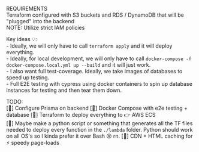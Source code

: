 REQUIREMENTS  
Terraform configured with S3 buckets and RDS / DynamoDB that will be "plugged" into the backend  
    NOTE: Utilize strict IAM policies

Key ideas 💡:  
    - Ideally, we will only have to call `terraform apply` and it will deploy everything.  
    - Ideally, for local development, we will only have to call `docker-compose -f docker-compose.local.yml up --build` and it will just work.  
    - I also want full test-coverage. Ideally, we take images of databases to speed up testing.  
    - Full E2E testing with cypress using docker containers to spin up database instances for testing and then tear them down.  

TODO:  
[🦜] Configure Prisma on backend
[🦜] Docker Compose with e2e testing + database
[🦜] Terraform to deploy everything to 👉 AWS ECS  
[🦜] Maybe make a python script or something that generates all the TF files needed to deploy every function in the `./lambda` folder. Python should work on all OS's so I kinda prefer it over Bash 😵 rn.
[🦜] CDN + HTML caching for ⚡ speedy page-loads  